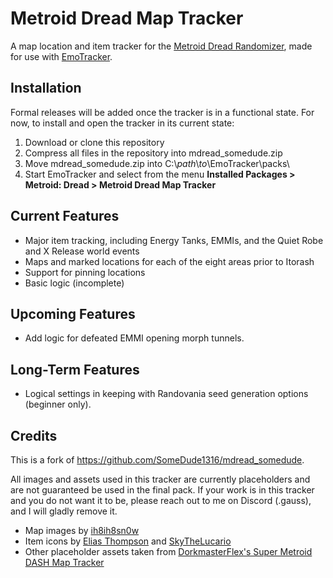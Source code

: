 # Metroid Dread Map Tracker

A map location and item tracker for the [Metroid Dread Randomizer](https://github.com/randovania/randovania), made for use with [EmoTracker](https://emotracker.net/).

## Installation

Formal releases will be added once the tracker is in a functional state. For now, to install and open the tracker in its current state:

1. Download or clone this repository
2. Compress all files in the repository into mdread_somedude.zip
3. Move mdread_somedude.zip into C:\\*path*\\*to*\\EmoTracker\\packs\\
4. Start EmoTracker and select from the menu **Installed Packages > Metroid: Dread > Metroid Dread Map Tracker**

## Current Features

 - Major item tracking, including Energy Tanks, EMMIs, and the Quiet Robe and X Release world events
 - Maps and marked locations for each of the eight areas prior to Itorash
 - Support for pinning locations
 - Basic logic (incomplete)

## Upcoming Features
 - Add logic for defeated EMMI opening morph tunnels.

## Long-Term Features

 - Logical settings in keeping with Randovania seed generation options (beginner only).

## Credits
This is a fork of https://github.com/SomeDude1316/mdread_somedude. 

All images and assets used in this tracker are currently placeholders and are not guaranteed be used in the final pack.
If your work is in this tracker and you do not want it to be, please reach out to me on Discord (.gauss), and I will gladly remove it.

 - Map images by [ih8ih8sn0w](https://github.com/ih8ih8sn0w/Metroid-Dread-Maps)
 - Item icons by [Elias Thompson](https://github.com/eliasthompson/simple-metroid-dread-rando-tracker) and [SkyTheLucario](https://discord.com/channels/855892393048014858/888948779372404788/901964013192228934)
 - Other placeholder assets taken from [DorkmasterFlex's Super Metroid DASH Map Tracker](https://github.com/DorkmasterFlek/smdash_emotracker)
